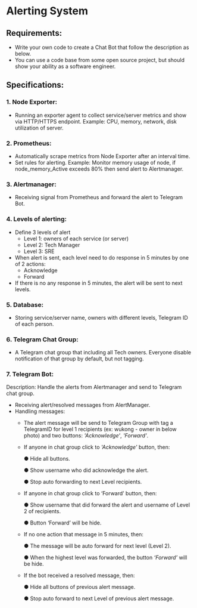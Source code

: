 # Alerting System

## Requirements:
- Write your own code to create a Chat Bot that follow the description as below.
- You can use a code base from some open source project, but should show your ability
as a software engineer.

## Specifications:

### 1. Node Exporter:
- Running an exporter agent to collect service/server metrics and show via
HTTP/HTTPS endpoint.
Example: CPU, memory, network, disk utilization of server.

### 2. Prometheus:
- Automatically scrape metrics from Node Exporter after an interval time.
- Set rules for alerting.
Example: Monitor memory usage of node, if node_memory_Active exceeds 80%
then send alert to Alertmanager.

### 3. Alertmanager:
- Receiving signal from Prometheus and forward the alert to Telegram Bot.

### 4. Levels of alerting:
- Define 3 levels of alert
    + Level 1: owners of each service (or server)
    + Level 2: Tech Manager
    + Level 3: SRE
- When alert is sent, each level need to do response in 5 minutes by one of 2
actions:
    + Acknowledge
    + Forward
- If there is no any response in 5 minutes, the alert will be sent to next levels.

### 5. Database:
- Storing service/server name, owners with different levels, Telegram ID of each
person.

### 6. Telegram Chat Group:
- A Telegram chat group that including all Tech owners. Everyone disable
notification of that group by default, but not tagging.

### 7. Telegram Bot:
Description: Handle the alerts from Alertmanager and send to Telegram chat group.
- Receiving alert/resolved messages from AlertManager.
- Handling messages:
    + The alert message will be send to Telegram Group with tag a TelegramID for level 1 recipients (ex: wukong - owner in below photo) and two buttons: *'Acknowledge'*, *'Forward'*.
    + If anyone in chat group click to _'Acknowledge'_ button, then:
        
        ● Hide all buttons.
        
        ● Show username who did acknowledge the alert.
        
        ● Stop auto forwarding to next Level recipients.
    + If anyone in chat group click to ‘Forward’ button, then:
        
        ● Show username that did forward the alert and username of Level 2 of recipients.
        
        ● Button ‘Forward’ will be hide.
    + If no one action that message in 5 minutes, then:
        
        ● The message will be auto forward for next level (Level 2).
        
        ● When the highest level was forwarded, the button *‘Forward’* will be hide.
    + If the bot received a resolved message, then:
        
        ● Hide all buttons of previous alert message.
        
        ● Stop auto forward to next Level of previous alert message.